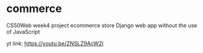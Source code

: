 # commerce

CS50Web week4 project ecommerce store
Django web app without the use of JavaScript

yt link: https://youtu.be/ZNSLZ9AcW2I
